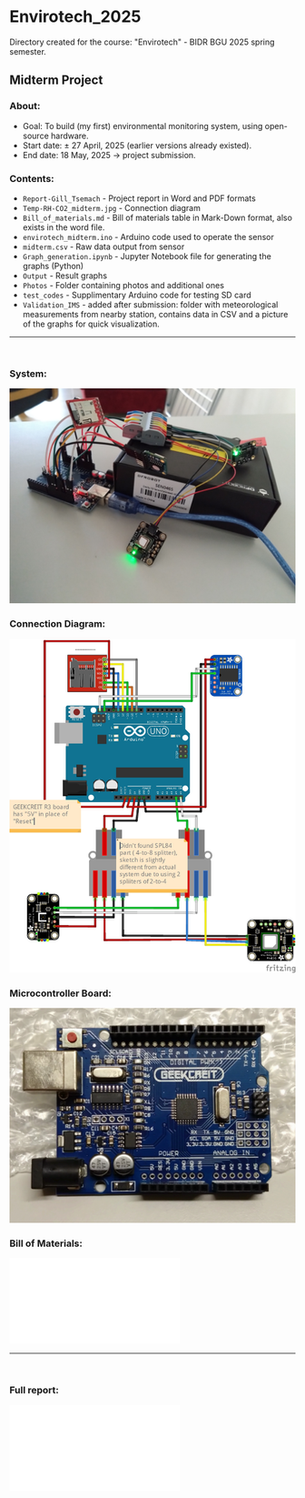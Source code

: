 # Envirotech_2025
Directory created for the course: "Envirotech" - BIDR BGU 2025 spring semester. 

## Midterm Project
### About:
* Goal: To build (my first) environmental monitoring system, using open-source hardware.
* Start date: ± 27 April, 2025 (earlier versions already existed). 
* End date: 18 May, 2025 -> project submission. 

### Contents:
* `Report-Gill_Tsemach` - Project report in Word and PDF formats 
* `Temp-RH-CO2_midterm.jpg` - Connection diagram
* `Bill_of_materials.md` - Bill of materials table in Mark-Down format, also exists in the word file.
* `envirotech_midterm.ino` - Arduino code used to operate the sensor
* `midterm.csv` - Raw data output from sensor
* `Graph_generation.ipynb` - Jupyter Notebook file for generating the graphs (Python)
* `Output` - Result graphs
* `Photos` - Folder containing photos and additional ones
* `test_codes` - Supplimentary Arduino code for testing SD card
* `Validation_IMS` - added after submission: folder with meteorological measurements from nearby station, contains data in CSV and a picture of the graphs for quick visualization. 

---

<br>

### System:

![Alt text](Photos/DSC_0856.JPG)

### Connection Diagram: 

![Alt text](Temp-RH-CO2_midterm.jpg)

### Microcontroller Board:

![Alt text](Photos/DSC_0771.JPG)

### Bill of Materials:

![Table](Bill_of_materials.md)

---

<br>

### Full report:

![Click here](Report-Gill_Tsemach.pdf)